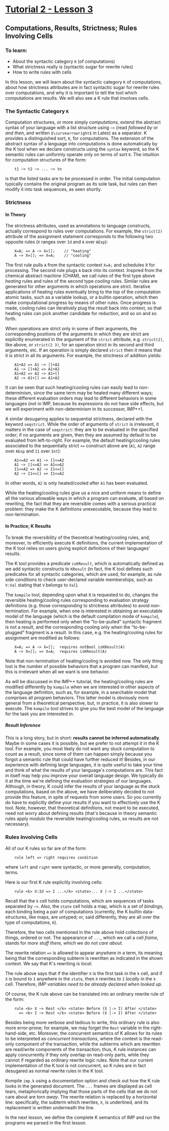 # [Tutorial 2 - Lesson 3](https://www.youtube.com/watch?v=gYPkhiT2SxA)
## Computations, Results, Strictness; Rules Involving Cells

### To learn:
* About the syntactic category `K` (of computations)
* What strictness really is (syntactic sugar for rewrite rules)
* How to write rules with cells

In this lesson, we will learn about the syntactic category `K` of computations, about how strictness attributes are in fact syntactic sugar for rewrite rules over computations, and why it is important to tell the tool which computations are results.  We will also see a K rule that involves cells.


### The Syntactic Category `K`
Computation structures, or more simply *computations*, extend the abstract syntax of your language with a list structure using `~>` (read  *followed by* or *and then*, and written `$\curvearrowright$` in Latex) as a separator.  K provides a distinguished sort, `K`, for computations.  The extension of the abstract syntax of a language into computations is done automatically by the K tool when we declare constructs using the `syntax` keyword, so the K semantic rules can uniformly operate only on terms of sort `K`.  The intuition for computation structures of the form:
```
	t1 ~> t2 ~> ... ~> tn
```

is that the listed tasks are to be processed in order.  The initial computation typically contains the original program as its sole task, but rules can then modify it into task sequences, as seen shortly.


### Strictness
#### In Theory
The strictness attributes, used as annotations to language constructs, actually correspond to rules over computations.  For example, the `strict(2)` attribute of the assignment statement corresponds to the following two opposite rules (`X` ranges over `Id` and `A` over `AExp`):
```
	X=A; => A ~> X=[];    // "heating"
	A ~> X=[]; => X=A;    // "cooling"
```

The first rule pulls `A` from the syntactic context `X=A;` and schedules it for processing.  The second rule plugs `A` back into its context.  Inspired from the chemical abstract machine (CHAM), we call rules of the first type above *heating* rules and rules of the second type *cooling* rules.  Similar rules are generated for other arguments in which operations are strict.  Iterative applications of heating rules eventually bring to the top of the computation atomic tasks, such as a variable lookup, or a builtin operation, which then make computational progress by means of other rules.  Once progress is made, cooling rules can iteratively plug the result back into context, so that heating rules can pick another candidate for reduction, and so on and so forth.

When operations are strict only in some of their arguments, the corresponding positions of the arguments in which they are strict are explicitly enumerated in the argument of the `strict` attribute, e.g. `strict(2)`, like above, or `strict(2 3)`, for an operation strict in its second and third arguments, etc.  If an operation is simply declared `strict` then it means that it is strict
in all its arguments.  For example, the strictness of addition yields:
```
	A1+A2 => A1 ~> []+A2
	A1 ~> []+A2 => A1+A2
	A1+A2 => A2 ~> A1+[]
	A2 ~> A1+[] => A1+A2
```

It can be seen that such heating/cooling rules can easily lead to non-determinism, since the same term may be heated many different ways; these different evaluation orders may lead to different behaviors in some languages (not in IMP, because its expressions do not have side effects, but we will experiment with non-determinism in its successor, IMP++).

A similar desugaring applies to sequential strictness, declared with the keyword `seqstrict`.  While the order of arguments of `strict` is irrelevant, it matters in the case of `seqstrict`: they are to be evaluated in the specified order; if no arguments are given, then they are assumed by default to be evaluated from left-to-right.  For example, the default heating/cooling rules associated to the sequentially strict `<=` construct above are (`A1`, `A2` range over `AExp` and `I1` over `Int`):
```
	A1<=A2 => A1 ~> []<=A2
	A1 ~> []<=A2 => A1<=A2
	I1<=A2 => A2 ~> I1<=[]
	A2 ~> I1<=[] => I1<=A2
```

In other words, `A2` is only heated/cooled after `A1` has been evaluated.

While the heating/cooling rules give us a nice and uniform means to define all the various allowable ways in which a program can evaluate, all based on rewriting, the fact that they are reversible comes with a serious practical problem: they make the K definitions unexecutable, because they lead to non-termination.


#### In Practice; K Results
To break the reversibility of the theoretical heating/cooling rules, and, moreover, to efficiently execute K definitions, the current implementation of the K tool relies on users giving explicit definitions of their languages' results.

The K tool provides a predicate `isKResult`, which is automatically defined as we add syntactic constructs to `KResult` (in fact, the K tool defines such predicates for all syntactic categories, which are used, for example, as rule side conditions to check user-declared variable memberships, such as `V:Val` stating that `V` belongs to `Val`).

The `kompile` tool, depending upon what it is requested to do, changes the reversible heating/cooling rules corresponding to evaluation strategy definitions (e.g. those corresponding to strictness attributes) to avoid non-termination.  For example, when one is interested in obtaining an
executable model of the language (which is the default compilation mode of `kompile`), then heating is performed only when the "to-be-pulled" syntactic fragment is not a result, and the corresponding cooling only when the "to-be-plugged" fragment is a result.  In this case, e.g. the heating/cooling
rules for assignment are modified as follows:
```
	X=A; => A ~> X=[];  requires notBool isKResult(A)
	A ~> X=[]; => X=A;  requires isKResult(A)
```

Note that non-termination of heating/cooling is avoided now.  The only thing lost is the number of possible behaviors that a program can manifest, but this is irrelevant when all we want is one behavior.

As will be discussed in the IMP++ tutorial, the heating/cooling rules are modified differently by `kompile` when we are interested in other aspects of the language definition, such as, for example, in a searchable model that comprises all program behaviors.  This latter model is obviously more general from a theoretical perspective, but, in practice, it is also slower to execute.  The `kompile` tool strives to give you the best model of the language for the task you are interested in.


##### Result Inference
This is a long story, but in short: **results cannot be inferred automatically**.  Maybe in some cases it is possible, but we prefer to not attempt it in the K tool.  For example, you most likely do not want any stuck computation to count as a result, since some of them can happen simply because you forgot a semantic rule that could have further reduced it!  Besides, in our experience with defining large languages, it is quite useful to take your time and think of what the results
of your language's computations are.  This fact in itself may help you improve your overall language design.  We typically do it at the time we're defining the evaluation strategies of our languages.  Although, in theory, K could infer the results of your language as the stuck computations, based on the above, we have deliberately decided to not provide this feature, in spite of requests from some users.  So you currently do have to explicitly define your results if you want to effectively use the K tool.  Note, however, that theoretical definitions, not meant to be executed, need not worry about defining results (that's because in theory semantic rules apply *modulo* the reversible heating/cooling rules, so results are not necessary).


### Rules Involving Cells
All of our K rules so far are of the form:
```
	rule left => right requires condition
```

where `left` and `right` were syntactic, or more generally, computation, terms.

Here is our first K rule explicitly involving cells:
```
	rule <k> X:Id => I ...</k> <state>... X |-> I ...</state>
```

Recall that the `k` cell holds computations, which are sequences of tasks separated by `~>`.  Also, the `state` cell holds a map, which is a set of *bindings*, each binding being a pair of computations (currently, the K builtin data-structures, like maps, are untyped; or, said differently, they are all over the type of computations, `K`).

Therefore, the two cells mentioned in the rule above hold collections of things, ordered or not.  The appearance of `...`, which we call a cell *frame*, stands for *more stuff there, which we do not care about*.

The rewrite relation `=>` is allowed to appear anywhere in a term, its meaning being that the corresponding subterm is rewritten as indicated in the shown context.  We say that K's rewriting is *local*.

The rule above says that if the identifier `X` is the first task in the `k` cell, and if `X` is bound to `I` anywhere in the `state`, then `X` rewrites to `I` *locally* in the `k` cell.  Therefore, *IMP variables need to be already declared when looked up*.

Of course, the K rule above can be translated into an ordinary rewrite rule of the form:
```
	rule <k> X ~> Rest </k> <state> Before (X |-> I) After </state>
	  => <k> I ~> Rest </k> <state> Before (X |-> I) After </state>
```

Besides being more verbose and tedious to write, this ordinary rule is also more error-prone; for example, we may forget the `Rest` variable in the right-hand-side, etc.  Moreover, the concurrent semantics of K allows for its rules to be interpreted as *concurrent transactions*, where the context is the read-only component of the transaction, while the subterms which are rewritten are read/write components of the transaction; thus, K rule instances can apply concurrently if they only overlap on read-only parts, while they cannot if regarded as ordinary rewrite logic rules.  Note that our current implementation of the K tool is not concurrent, so K rules are in fact desugared as normal rewrite rules in the K tool.

Kompile `imp.k` using a documentation option and check out how the K rule looks in the generated document.  The `...` frames are displayed as cell tears, metaphorically implying that those parts of the cells that we do not care about are *torn away*.  The rewrite relation is replaced by a horizontal line: specifically, the subterm which rewrites, `X`, is underlined, and its replacement is written underneath the line.

In the next lesson, we define the complete K semantics of IMP and run the programs we parsed in the first lesson.

